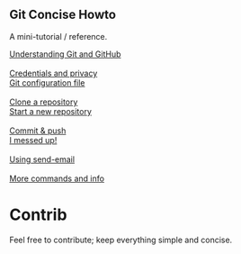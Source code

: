 ## Git Concise Howto

A mini-tutorial / reference.

[Understanding Git and GitHub](understanding_git_and_github.md)
<br/><br/>
[Credentials and privacy](credentials_and_privacy.md)
<br/>
[Git configuration file](git_configuration_file.md)
<br/><br/>
[Clone a repository](clone_a_repository.md)
<br/>
[Start a new repository](start_a_new_repository.md)
<br/><br/>
[Commit & push](commit_and_push.md)
<br/>
[I messed up!](i_messed_up.md)
<br/><br/>
[Using send-email](send-email.md)
<br/><br/>
[More commands and info](more_commands_and_info.md)


# Contrib

Feel free to contribute; keep everything simple and concise.


